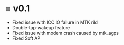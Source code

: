 =
v0.1
=

* Fixed issue with ICC IO failure in MTK rild
* Double-tap-wakeup feature
* Fixed issue with modem crash caused by mtk_agps
* Fixed Soft AP

